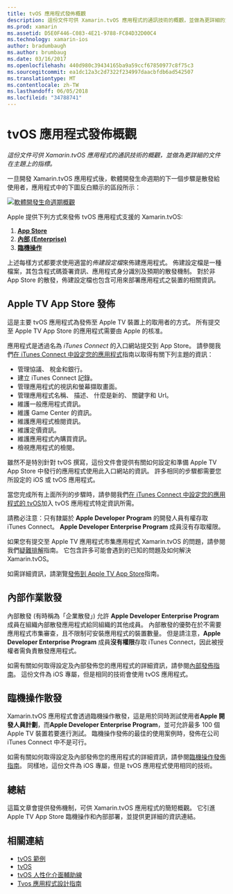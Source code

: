 ```yaml
---
title: tvOS 應用程式發佈概觀
description: 這份文件可供 Xamarin.tvOS 應用程式的通訊技術的概觀，並做為更詳細的文件在主題上的指標。
ms.prod: xamarin
ms.assetid: D5E0F446-C083-4E21-9788-FC84D32D00C4
ms.technology: xamarin-ios
author: bradumbaugh
ms.author: brumbaug
ms.date: 03/16/2017
ms.openlocfilehash: 440d980c39434165ba9a59ccf67850977c8f75c3
ms.sourcegitcommit: ea1dc12a3c2d7322f234997daacbfdb6ad542507
ms.translationtype: MT
ms.contentlocale: zh-TW
ms.lasthandoff: 06/05/2018
ms.locfileid: "34788741"
---
```

# <a name="tvos-app-distribution-overview"></a>tvOS 應用程式發佈概觀

_這份文件可供 Xamarin.tvOS 應用程式的通訊技術的概觀，並做為更詳細的文件在主題上的指標。_


一旦開發 Xamarin.tvOS 應用程式後，軟體開發生命週期的下一個步驟是散發給使用者，應用程式中的下圖反白顯示的區段所示：


[![軟體開發生命週期概觀](images/publishingdiagram.png)](images/publishingdiagram.png#lightbox)


Apple 提供下列方式來發佈 tvOS 應用程式支援的 Xamarin.tvOS:

1. [**App Store**](#Apple-TV-App-Store-Distribution)
2. [**內部 (Enterprise)**](#In-House-Distribution) 
2. [**臨機操作**](#Ad_Hoc_Distribution) 

上述每樣方式都要求使用適當的*佈建設定檔*來佈建應用程式。 佈建設定檔是一種檔案，其包含程式碼簽署資訊、應用程式身分識別及預期的散發機制。 對於非 App Store 的散發，佈建設定檔也包含可用來部署應用程式之裝置的相關資訊。

<a name="Apple-TV-App-Store-Distribution" />

## <a name="apple-tv-app-store-distribution"></a>Apple TV App Store 發佈

這是主要 tvOS 應用程式為發佈至 Apple TV 裝置上的取用者的方式。 所有提交至 Apple TV App Store 的應用程式需要由 Apple 的核准。

應用程式是透過名為 *iTunes Connect* 的入口網站提交到 App Store。 請參閱我們[在 iTunes Connect 中設定您的應用程式](~/ios/deploy-test/app-distribution/app-store-distribution/itunesconnect.md)指南以取得有關下列主題的資訊：

- 管理協議、 稅金和銀行。
- 建立 iTunes Connect 記錄。
- 管理應用程式的視訊和螢幕擷取畫面。
- 管理應用程式名稱、 描述、 什麼是新的、 關鍵字和 Url。
- 維護一般應用程式資訊。
- 維護 Game Center 的資訊。
- 維護應用程式檢閱資訊。
- 維護定價資訊。
- 維護應用程式內購買資訊。
- 檢視應用程式的檢閱。

雖然不是特別針對 tvOS 撰寫，這份文件會提供有關如何設定和準備 Apple TV App Store 中發行的應用程式使用此入口網站的資訊。 許多相同的步驟都需要您所設定的 iOS 或 tvOS 應用程式。

當您完成所有上面所列的步驟時，請參閱我們[在 iTunes Connect 中設定您的應用程式的 tvOS](~/ios/tvos/deploy-test/app-distribution/itunes-connect.md)加入 tvOS 應用程式特定資訊所需。

請務必注意：只有隸屬於 **Apple Developer Program** 的開發人員有權存取 iTunes Connect。 **Apple Developer Enterprise Program** 成員沒有存取權限。

如果您有提交至 Apple TV 應用程式市集應用程式 Xamarin.tvOS 的問題，請參閱我們[疑難排解](~/ios/tvos/troubleshooting.md)指南。 它包含許多可能會遇到的已知的問題及如何解決 Xamarin.tvOS。

如需詳細資訊，請瀏覽[發佈到 Apple TV App Store](~/ios/tvos/deploy-test/app-distribution/app-store-publishing.md)指南。

<a name="In-House-Distribution" />

## <a name="in-house-distribution"></a>內部作業散發

內部散發 (有時稱為「企業散發」) 允許 **Apple Developer Enterprise Program** 成員在組織內部散發應用程式給同組織的其他成員。 內部散發的優勢在於不需要應用程式市集審查，且不限制可安裝應用程式的裝置數量。 但是請注意，**Apple Developer Enterprise Program** 成員**沒有權限**存取 iTunes Connect，因此被授權者需負責散發應用程式。

如需有關如何取得設定及內部發佈您的應用程式的詳細資訊，請參閱[內部發佈指南](~/ios/deploy-test/app-distribution/in-house-distribution.md)。 這份文件為 iOS 專屬，但是相同的技術會使用 tvOS 應用程式。

<a name="Ad_Hoc_Distribution"/>

## <a name="ad-hoc-distribution"></a>臨機操作散發

Xamarin.tvOS 應用程式會透過臨機操作散發，這是用於同時測試使用者**Apple 開發人員計劃**，而**Apple Developer Enterprise Program**，並可允許最多 100 個 Apple TV 裝置若要進行測試。 臨機操作發佈的最佳的使用案例時，發佈在公司 iTunes Connect 中不是可行。

如需有關如何取得設定及內部發佈您的應用程式的詳細資訊，請參閱[臨機操作發佈指南](~/ios/deploy-test/app-distribution/ad-hoc-distribution.md)。 同樣地，這份文件為 iOS 專屬，但是 tvOS 應用程式使用相同的技術。

<a name="Summary" />

## <a name="summary"></a>總結

這篇文章會提供發佈機制，可供 Xamarin.tvOS 應用程式的簡短概觀。 它引進 Apple TV App Store 臨機操作和內部部署，並提供更詳細的資訊連結。



## <a name="related-links"></a>相關連結

- [tvOS 範例](https://developer.xamarin.com/samples/tvos/all/)
- [tvOS](https://developer.apple.com/tvos/)
- [tvOS 人性化介面輔助線](https://developer.apple.com/tvos/human-interface-guidelines/)
- [Tvos 應用程式設計指南](https://developer.apple.com/library/prerelease/tvos/documentation/General/Conceptual/AppleTV_PG/)
